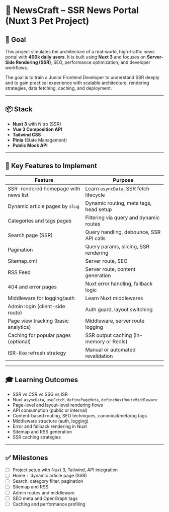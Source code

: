 # 📰 NewsCraft – SSR News Portal (Nuxt 3 Pet Project)

## 🚀 Goal

This project simulates the architecture of a real-world, high-traffic news portal with **400k daily users**. It is built using **Nuxt 3** and focuses on **Server-Side Rendering (SSR)**, SEO, performance optimization, and developer workflows.

The goal is to train a Junior Frontend Developer to understand SSR deeply and to gain practical experience with scalable architecture, rendering strategies, data fetching, caching, and deployment.

---

## 📦 Stack

- **Nuxt 3** with Nitro (SSR)
- **Vue 3 Composition API**
- **Tailwind CSS**
- **Pinia** (State Management)
- **Public Mock API**

---

## 🧩 Key Features to Implement

| Feature | Purpose |
|--------|---------|
| SSR-rendered homepage with news list | Learn `asyncData`, SSR fetch lifecycle |
| Dynamic article pages by `slug` | Dynamic routing, meta tags, head setup |
| Categories and tags pages | Filtering via query and dynamic routes |
| Search page (SSR) | Query handling, debounce, SSR API calls |
| Pagination | Query params, slicing, SSR rendering |
| Sitemap.xml | Server route, SEO |
| RSS Feed | Server route, content generation |
| 404 and error pages | Nuxt error handling, fallback logic |
| Middleware for logging/auth | Learn Nuxt middlewares |
| Admin login (client-side route) | Auth guard, layout switching |
| Page view tracking (basic analytics) | Middleware, server route logging |
| Caching for popular pages (optional) | SSR output caching (in-memory or Redis) |
| ISR-like refresh strategy | Manual or automated revalidation |

---

## 🎓 Learning Outcomes

- SSR vs CSR vs SSG vs ISR
- Nuxt `asyncData`, `useFetch`, `definePageMeta`, `defineNuxtRouteMiddleware`
- Page-level and layout-level rendering flows
- API consumption (public or internal)
- Content-based routing, SEO techniques, canonical/meta/og tags
- Middleware structure (auth, logging)
- Error and fallback rendering in Nuxt
- Sitemap and RSS generation
- SSR caching strategies

---

## ✅ Milestones

- [ ] Project setup with Nuxt 3, Tailwind, API integration
- [ ] Home + dynamic article page (SSR)
- [ ] Search, category filter, pagination
- [ ] Sitemap and RSS
- [ ] Admin routes and middleware
- [ ] SEO meta and OpenGraph tags
- [ ] Caching and performance profiling
